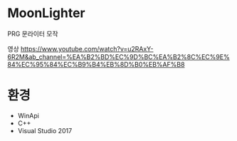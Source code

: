 # MoonLighter
PRG 문라이터 모작

영상 
https://www.youtube.com/watch?v=u2RAxY-6R2M&ab_channel=%EA%B2%BD%EC%9D%BC%EA%B2%8C%EC%9E%84%EC%95%84%EC%B9%B4%EB%8D%B0%EB%AF%B8

# 환경
* WinApi
* C++
* Visual Studio 2017
